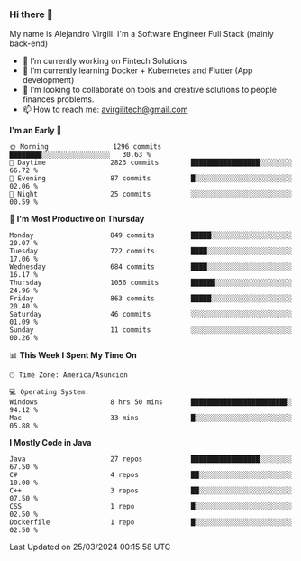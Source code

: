 ### Hi there 👋

My name is Alejandro Virgili. I'm a Software Engineer Full Stack (mainly back-end)


- 🔭 I’m currently working on Fintech Solutions
- 🌱 I’m currently learning Docker + Kubernetes and Flutter (App development)
- 👯 I’m looking to collaborate on tools and creative solutions to people finances problems.
- 📫 How to reach me: avirgilitech@gmail.com
  
<!--START_SECTION:waka-->
**I'm an Early 🐤** 

```text
🌞 Morning                1296 commits        ████████░░░░░░░░░░░░░░░░░   30.63 % 
🌆 Daytime                2823 commits        █████████████████░░░░░░░░   66.72 % 
🌃 Evening                87 commits          █░░░░░░░░░░░░░░░░░░░░░░░░   02.06 % 
🌙 Night                  25 commits          ░░░░░░░░░░░░░░░░░░░░░░░░░   00.59 % 
```
📅 **I'm Most Productive on Thursday** 

```text
Monday                   849 commits         █████░░░░░░░░░░░░░░░░░░░░   20.07 % 
Tuesday                  722 commits         ████░░░░░░░░░░░░░░░░░░░░░   17.06 % 
Wednesday                684 commits         ████░░░░░░░░░░░░░░░░░░░░░   16.17 % 
Thursday                 1056 commits        ██████░░░░░░░░░░░░░░░░░░░   24.96 % 
Friday                   863 commits         █████░░░░░░░░░░░░░░░░░░░░   20.40 % 
Saturday                 46 commits          ░░░░░░░░░░░░░░░░░░░░░░░░░   01.09 % 
Sunday                   11 commits          ░░░░░░░░░░░░░░░░░░░░░░░░░   00.26 % 
```


📊 **This Week I Spent My Time On** 

```text
🕑︎ Time Zone: America/Asuncion

💻 Operating System: 
Windows                  8 hrs 50 mins       ████████████████████████░   94.12 % 
Mac                      33 mins             █░░░░░░░░░░░░░░░░░░░░░░░░   05.88 % 
```

**I Mostly Code in Java** 

```text
Java                     27 repos            █████████████████░░░░░░░░   67.50 % 
C#                       4 repos             ██░░░░░░░░░░░░░░░░░░░░░░░   10.00 % 
C++                      3 repos             ██░░░░░░░░░░░░░░░░░░░░░░░   07.50 % 
CSS                      1 repo              █░░░░░░░░░░░░░░░░░░░░░░░░   02.50 % 
Dockerfile               1 repo              █░░░░░░░░░░░░░░░░░░░░░░░░   02.50 % 
```




 Last Updated on 25/03/2024 00:15:58 UTC
<!--END_SECTION:waka-->
